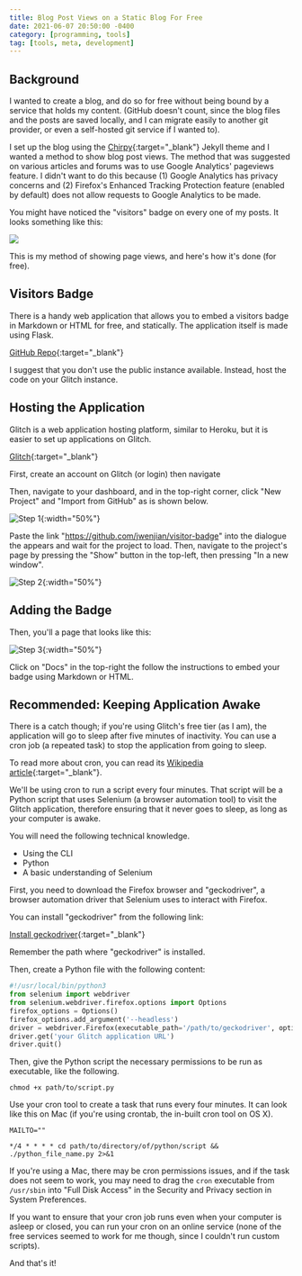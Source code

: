 ```yaml
---
title: Blog Post Views on a Static Blog For Free
date: 2021-06-07 20:50:00 -0400
category: [programming, tools]
tag: [tools, meta, development]
---
```


## Background

I wanted to create a blog, and do so for free without being bound by a service that holds my content. (GitHub doesn't count, since the blog files and the posts are saved locally, and I can migrate easily to another git provider, or even a self-hosted git service if I wanted to).

I set up the blog using the [Chirpy](https://github.com/cotes2020/jekyll-theme-chirpy){:target="_blank"} Jekyll theme and I wanted a method to show blog post views. The method that was suggested on various articles and forums was to use Google Analytics' pageviews feature. I didn't want to do this because (1) Google Analytics has privacy concerns and (2) Firefox's Enhanced Tracking Protection feature (enabled by default) does not allow requests to Google Analytics to be made.

You might have noticed the "visitors" badge on every one of my posts. It looks something like this:

![](https://res.cloudinary.com/dnwczwamg/image/upload/vishnu-blog/posts/2021-06-07-blog-views-badge/badge_iay6su.svg)

This is my method of showing page views, and here's how it's done (for free).

## Visitors Badge

There is a handy web application that allows you to embed a visitors badge in Markdown or HTML for free, and statically. The application itself is made using Flask.

[GitHub Repo](https://github.com/jwenjian/visitor-badge){:target="_blank"}

I suggest that you don't use the public instance available. Instead, host the code on your Glitch instance.

## Hosting the Application

Glitch is a web application hosting platform, similar to Heroku, but it is easier to set up applications on Glitch.

[Glitch](https://glitch.me){:target="_blank"}

First, create an account on Glitch (or login) then navigate 

Then, navigate to your dashboard, and in the top-right corner, click "New Project" and "Import from GitHub" as is shown below.

![Step 1](https://res.cloudinary.com/dnwczwamg/image/upload/vishnu-blog/posts/2021-06-07-blog-views-badge/Screen_Shot_2021-06-08_at_7.12.34_PM_kxq7y2.png){:width="50%"}

Paste the link "https://github.com/jwenjian/visitor-badge" into the dialogue the appears and wait for the project to load. Then, navigate to the project's page by pressing the "Show" button in the top-left, then pressing "In a new window".

![Step 2](https://res.cloudinary.com/dnwczwamg/image/upload/vishnu-blog/posts/2021-06-07-blog-views-badge/Screen_Shot_2021-06-08_at_7.17.53_PM_uvbqmw.png){:width="50%"}

## Adding the Badge

Then, you'll a page that looks like this:

![Step 3](https://res.cloudinary.com/dnwczwamg/image/upload/vishnu-blog/posts/2021-06-07-blog-views-badge/Screen_Shot_2021-06-08_at_7.21.19_PM_eqspee.png){:width="50%"}

Click on "Docs" in the top-right the follow the instructions to embed your badge using Markdown or HTML.

## Recommended: Keeping Application Awake

There is a catch though; if you're using Glitch's free tier (as I am), the application will go to sleep after five minutes of inactivity. You can use a cron job (a repeated task) to stop the application from going to sleep.

To read more about cron, you can read its [Wikipedia article](https://en.wikipedia.org/wiki/Cron){:target="_blank"}.

We'll be using cron to run a script every four minutes. That script will be a Python script that uses Selenium (a browser automation tool) to visit the Glitch application, therefore ensuring that it never goes to sleep, as long as your computer is awake.

You will need the following technical knowledge.
- Using the CLI
- Python
- A basic understanding of Selenium

First, you need to download the Firefox browser and "geckodriver", a browser automation driver that Selenium uses to interact with Firefox. 

You can install "geckodriver" from the following link:

[Install geckodriver](https://github.com/mozilla/geckodriver/releases){:target="_blank"}

Remember the path where "geckodriver" is installed.

Then, create a Python file with the following content:

```python
#!/usr/local/bin/python3
from selenium import webdriver 
from selenium.webdriver.firefox.options import Options
firefox_options = Options()
firefox_options.add_argument('--headless')
driver = webdriver.Firefox(executable_path='/path/to/geckodriver', options=firefox_options, service_log_path='/dev/null' if on Linux/Mac or 'nul' if on windows)
driver.get('your Glitch application URL')
driver.quit()
```

Then, give the Python script the necessary permissions to be run as executable, like the following.

```shell
chmod +x path/to/script.py
```

Use your cron tool to create a task that runs every four minutes. It can look like this on Mac (if you're using crontab, the in-built cron tool on OS X).

```shell
MAILTO=""

*/4 * * * * cd path/to/directory/of/python/script && ./python_file_name.py 2>&1
```

If you're using a Mac, there may be cron permissions issues, and if the task does not seem to work, you may need to drag the `cron` executable from `/usr/sbin` into "Full Disk Access" in the Security and Privacy section in System Preferences.

If you want to ensure that your cron job runs even when your computer is asleep or closed, you can run your cron on an online service (none of the free services seemed to work for me though, since I couldn't run custom scripts).

And that's it!
